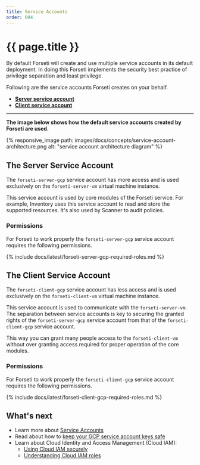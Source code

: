 ```yaml
---
title: Service Accounts
order: 004
---
```


# {{ page.title }}

By default Forseti will create and use multiple service accounts in its default deployment. In 
doing this Forseti implements the security best practice of privilege separation and least
privilege.

Following are the service accounts Forseti creates on your behalf.

 * **[Server service account](#the-server-service-account)**
 * **[Client service account](#the-client-service-account)**
 
---

**The image below shows how the default service accounts created by Forseti are used.**

{% responsive_image path: images/docs/concepts/service-account-architecture.png alt: "service account architecture diagram" %}

## The Server Service Account 

The `forseti-server-gcp` service account has more access and is used exclusively on the
`forseti-server-vm` virtual machine instance.

This service account is used by core modules of the Forseti service. For
example, Inventory uses this service account to read and store the supported resources. It's also
used by Scanner to audit policies.

### Permissions 

For Forseti to work properly the `forseti-server-gcp` service account requires the
following permissions.

{% include docs/latest/forseti-server-gcp-required-roles.md %}

## The Client Service Account 

The `forseti-client-gcp` service account has less access and is used exclusively on the
`forseti-client-vm` virtual machine instance.

This service account is used to communicate with the `forseti-server-vm`. The separation 
between service accounts is key to securing the granted rights of the `forseti-server-gcp`
service account from that of the `forseti-client-gcp` service account. 
 
This way you can grant many people access to the `forseti-client-vm` without over granting
access required for proper operation of the core modules.

### Permissions

For Forseti to work properly the `forseti-client-gcp` service account requires the following
permissions.

{% include docs/latest/forseti-client-gcp-required-roles.md %}

## What's next

 * Learn more about [Service Accounts](https://cloud.google.com/iam/docs/understanding-service-accounts)
 * Read about how to [keep your GCP service account keys safe](https://cloudplatform.googleblog.com/2017/07/help-keep-your-Google-Cloud-service-account-keys-safe.html)
 * Learn about Cloud Identity and Access Management (Cloud IAM):
   * [Using Cloud IAM securely](https://cloud.google.com/iam/docs/using-iam-securely)
   * [Understanding Cloud IAM roles](https://cloud.google.com/iam/docs/understanding-roles)
